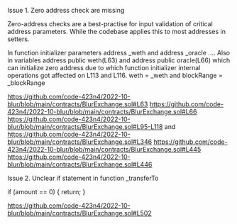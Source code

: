 Issue 1.
Zero address check are missing

Zero-address checks are a best-practise for input validation of 
critical address parameters. While the codebase applies this to 
most addresses in setters.

In function initializer parameters address _weth and address _oracle .... Also in variables 
address public weth(L63)  and address public oracle(L66)  which can initialize zero address due to 
which function initializer internal operations got affected on L113 and L116.
weth = _weth and blockRange = _blockRange 

https://github.com/code-423n4/2022-10-blur/blob/main/contracts/BlurExchange.sol#L63
https://github.com/code-423n4/2022-10-blur/blob/main/contracts/BlurExchange.sol#L66 
https://github.com/code-423n4/2022-10-blur/blob/main/contracts/BlurExchange.sol#L95-L118
and https://github.com/code-423n4/2022-10-blur/blob/main/contracts/BlurExchange.sol#L346
https://github.com/code-423n4/2022-10-blur/blob/main/contracts/BlurExchange.sol#L445
https://github.com/code-423n4/2022-10-blur/blob/main/contracts/BlurExchange.sol#L446

Issue 2.
Unclear if statement in function _transferTo
  
  if (amount == 0) {
        return;
     }

https://github.com/code-423n4/2022-10-blur/blob/main/contracts/BlurExchange.sol#L502
